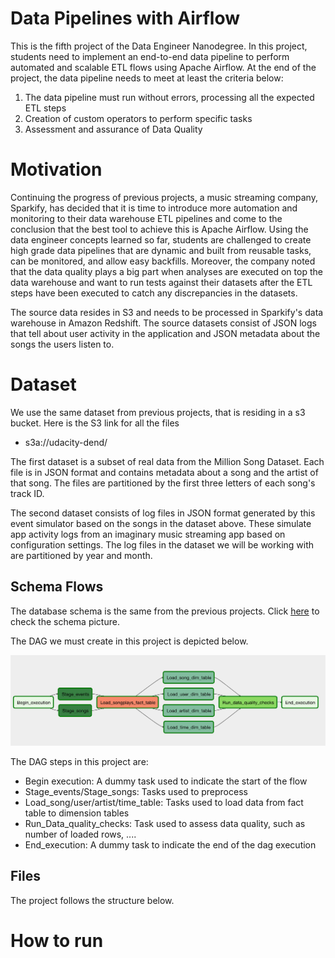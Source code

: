 # Data Pipelines with Airflow

This is the fifth project of the Data Engineer Nanodegree. In this project, students need to implement an end-to-end data pipeline to perform automated and scalable ETL flows using Apache Airflow. At the end of the project, the data pipeline needs to meet at least the criteria below:

1. The data pipeline must run without errors, processing all the expected ETL steps
2. Creation of custom operators to perform specific tasks
3. Assessment and assurance of Data Quality

# Motivation

Continuing the progress of previous projects, a music streaming company, Sparkify, has decided that it is time to introduce more automation and monitoring to their data warehouse ETL pipelines and come to the conclusion that the best tool to achieve this is Apache Airflow. Using the data engineer concepts learned so far, students are challenged to create high grade data pipelines that are dynamic and built from reusable tasks, can be monitored, and allow easy backfills. Moreover, the company noted that the data quality plays a big part when analyses are executed on top the data warehouse and want to run tests against their datasets after the ETL steps have been executed to catch any discrepancies in the datasets.

The source data resides in S3 and needs to be processed in Sparkify's data warehouse in Amazon Redshift. The source datasets consist of JSON logs that tell about user activity in the application and JSON metadata about the songs the users listen to.

# Dataset 

We use the same dataset from previous projects, that is residing in a s3 bucket. Here is the S3 link for all the files

* s3a://udacity-dend/

The first dataset is a subset of real data from the Million Song Dataset. Each file is in JSON format and contains metadata about a song and the artist of that song. The files are partitioned by the first three letters of each song's track ID.

The second dataset consists of log files in JSON format generated by this event simulator based on the songs in the dataset above. These simulate app activity logs from an imaginary music streaming app based on configuration settings. The log files in the dataset we will be working with are partitioned by year and month. 

## Schema Flows

The database schema is the same from the previous projects. Click [here](https://github.com/michelmf/data_engineer_nd/tree/master/Data_Modelling_with_PostgreSQL) to check the schema picture.

The DAG we must create in this project is depicted below. 

![](https://github.com/michelmf/data_engineer_nd/blob/master/Data_Pipelines_With_Airflow/example-dag.png?raw=true)

The DAG steps in this project are:

* Begin execution: A dummy task used to indicate the start of the flow
* Stage_events/Stage_songs: Tasks used to preprocess
* Load_song/user/artist/time_table: Tasks used to load data from fact table to dimension tables
* Run_Data_quality_checks: Task used to assess data quality, such as number of loaded rows, ....
* End_execution: A dummy task to indicate the end of the dag execution

## Files

The project follows the structure below.


# How to run
